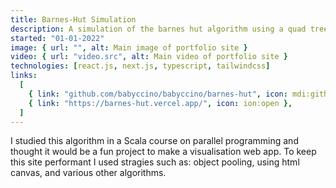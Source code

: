 ```yaml
---
title: Barnes-Hut Simulation
description: A simulation of the barnes hut algorithm using a quad tree
started: "01-01-2022"
image: { url: "", alt: Main image of portfolio site }
video: { url: "video.src", alt: Main video of portfolio site }
technologies: [react.js, next.js, typescript, tailwindcss]
links:
  [
    { link: "github.com/babyccino/babyccino/barnes-hut", icon: mdi:github },
    { link: "https://barnes-hut.vercel.app/", icon: ion:open },
  ]
---
```


I studied this algorithm in a Scala course on parallel programming and thought it
would be a fun project to make a visualisation web app. To keep this site performant
I used stragies such as: object pooling, using html canvas, and various other algorithms.
